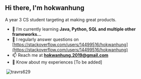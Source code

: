 <h2>Hi there, I'm hokwanhung</h1>

A year 3 CS student targeting at making great products.
- 🌱 I’m currently learning **Java, Python, SQL and multiple other frameworks...**
- 📝 I regularly answer questions on [https://stackoverflow.com/users/14499516/hokwanhung](https://stackoverflow.com/users/14499516/hokwanhung)
- 📫 Reach me at **hokwanhung.2019@gmail.com**
- 📄 Know about my experiences [To be added]
  
<p>&nbsp;<img align="center" src="https://github-readme-stats.vercel.app/api?username=travrs629&show_icons=true&cache_seconds=900&locale=en" alt="travrs629" /></p>
